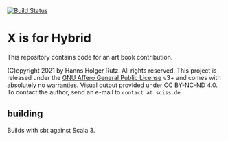 [![Build Status](https://github.com/Sciss/XIsForHybrid/workflows/Scala%20CI/badge.svg?branch=main)](https://github.com/Sciss/XIsForHybrid/actions?query=workflow%3A%22Scala+CI%22)

# X is for Hybrid

This repository contains code for an art book contribution.

(C)opyright 2021 by Hanns Holger Rutz. All rights reserved. This project is released under the
[GNU Affero General Public License](https://github.com/Sciss/XIsForHybrid/blob/main/LICENSE) v3+ and
comes with absolutely no warranties. Visual output provided under CC BY-NC-ND 4.0.
To contact the author, send an e-mail to `contact at sciss.de`.

## building

Builds with sbt against Scala 3.
